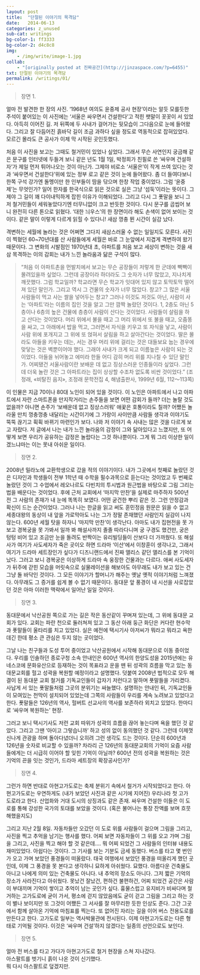 ```yaml
---
layout: post
title:  "단절된 이야기의 목격담"
date:   2014-06-13
categories: z_unused
sub-cat: writings
bg-color-1:	ff3333
bg-color-2: d4c8c8
img:
    - /img/write/image-1.jpg
collab: 
    - "[originally posted at 진짜공간](http://jinzaspace.com/?p=6455)"
txt: 단절된 이야기의 목격담
permalink: /writings/01/
---
```

> 장면 1. 

얼마 전 발견한 한 장의 사진. ‘1968년 여의도 윤중제 공사 현장’이라는 알듯 모를듯한 주석이 붙어있는 이 사진에는 ‘서울은 싸우면서 건설한다’고 적힌 팻말이 꼿꼿이 서 있었다. 아득히 이어진 길. 저 뒤쪽에 두 사내가 걸어가는 뒷모습이 그다음으로 눈에 들어왔다. 그리고 잘 다듬어진 흙바닥 길이 조금 과하다 싶을 정도로 역동적으로 잡혀있었다. 모르긴 몰라도 큰 공사가 이제 막 시작된 곳인듯했다.
 
처음 이 사진을 보고는 그때도 철거민이 있었나 싶었다. 그래서 무슨 사연인지 궁금해 같은 문구를 인터넷에 두들겨 보니 같은 년도 1월 1일, 박정희가 친필로 쓴 ‘싸우며 건설하자’가 제일 먼저 튀어나오는 것이 아닌가. 그제야 비로소 ‘서울은’이 작게 쓰여 있다는 것과 ‘싸우면서 건설한다’위에 있는 정부 로고 같은 것이 눈에 들어왔다. 좀 더 들여다보니 한쪽 구석 강가엔 돌멩이만 한 인부들이 땀을 닦으며 한창 작업 중이었다. 그럼 ‘윤중제’는 무엇인가? 일어 한자를 한국식으로 읽은 것으로 실은 그냥 ‘섬둑’이라는 뜻이다. 그제야 그 길이 꽤 다이내믹하게 잡힌 이유가 이해되었다. 그리고 다시 그 푯말을 보니 그저 철거민들이 세워놓았다기엔 터무니없이 크고 반듯한 것이다. 다시 문구를 곱씹어 보니 완전히 다른 톤으로 읽혔다. ‘대한 늬우스’의 한 장면이라 해도 손색이 없어 보이는 것이다. 같은 말이 이렇게 다르게 읽힐 수 있다니! 새삼 껑충 뛴 시간이 실감 났다.

격변하는 세월에 놀라는 것은 어쩌면 그다지 새삼스러울 수 없는 일일지도 모른다. 사진이 찍혔던 60~70년대를 산 사람들에게 세월은 바로 그 눈앞에서 지겹게 격변하여 왔기 때문이다. 그 변화의 시발점인 1970년대 초, 아파트를 처음 보고 세상이 변하는 것을 새삼 목격하는 이의 감회는 내가 느낀 놀라움과 닮은 구석이 많다.
 
> “처음 이 아파트촌을 먼발치에서 보고는 무슨 공장들이 저렇게 한 군데에 빽빽이 몰려있을까 싶었다. 그런데 공장이라 하더라도 그 숫자가 너무 많았고, 지나치게 깨끗했다. 그럼 학교일까? 학교라면 무슨 학교가 잇대어 있지 않고 토막토막 떨어져 있단 말인가. 그리고 역시 그 건물의 숫자가 너무 많았다. 창고? 그 많은 서울 사람들이 먹고 사는 쌀을 넣어두는 창고? 그러나 이것도 저것도 아닌, 사람이 사는 ‘아파트’라는 이름의 집인 것을 알고 그만 깜짝 놀랐던 것이다. 1, 2층도 아닌 5층이나 6층의 높은 건물에 층층이 사람이 산다는 것이었다. 사람들이 살림을 하고 산다는 것이었다. 머리 위에서 불을 때고 그 머리 위에서 또 불을 때고, 오줌똥을 싸고, 그 아래에서 밥을 먹고, 그러면서 자식을 키우고 또 자식을 낳고, 사람이 사람 위에 포개지고 그 위에 또 얹혀서 살림을 하고 살아간다는 것이었다. 딸은 몰라도 아들을 키우는 데는, 서는 경우 머리 위에 걸리는 것은 대들보요 눕는 경우에 맞닿는 것은 벽뿐이어야 했다. 그래야 사내가 크게 되고 이름높은 사람이 되는 것이었다. 아들을 뉘어놓고 에미라 한들 어디 감히 머리 위를 지나칠 수 있단 말인가. 어찌됐건 서울사람이란 보배운 데 없고 징상스러운 인종들이라 싶었다. 그런데 더욱 놀란 것은 그 아파트라는 집이 상상할 수조차 없도록 비싼 것이었다.” (조정래, «비탈진 음지», 조정래 문학전집 4, 해냄출판사, 1999년 6월, 112～113쪽)
 
이 인물은 지금 70이나 80대 노인이 되어 있을 것이다. 이 노인은 아파트에서 나고 아파트에서 자란 스마트폰을 만지작거리는 손주들을 보면 어떤 감회가 들까? 더는 놀랄 것도 없을까? 아니면 손주가 ‘보배운데 없고 징상스러워’ 애꿎은 호통이라도 칠까? 어쨌든 놀라울 만치 껑충껑충 내달리는 시간이기에 그 가랑이 사이만큼 사람들 생각과 이야기도 뚝뚝 끊기고 휙휙 바뀌기 마련인가 보다. 나와 저 이야기 속 사내는 많은 것을 다르게 보고 자랐다. 저 글에서 나는 내가 느낀 놀라움의 감정이 그와 닮아있다고 느꼈지만, 또 어떻게 보면 우리가 공유하는 감정은 놀랍다는 그것 하나뿐이다. 그게 뭐 그리 이상한 일이겠느냐마는 이는 못내 아쉬운 일이다.


> 장면 2.

2008년 밀라노에 교환학생으로 갔을 적의 이야기이다. 내가 그곳에서 첫째로 놀랐던 것은 디자인과 학생들이 전부 1학년 때 수학을 필수과목으로 듣는다는 것이었고 두 번째로 놀랐던 것이 그 수업에서 레오나르도 다빈치의 투시법과 원근법을 바탕으로 그림 그리는 법을 배운다는 것이었다. 후에 근처 교회에서 ‘마지막 만찬’을 실제로 마주하자 500년 전 그 사람의 존재가 내 눈에 똑똑히 보였다. 어떤 굳건한 뿌리 같은 것. 그런 안정감과 확신이 드는 순간이었다. 그러나 나는 한글을 읽고 써도 훈민정음 원문은 읽을 수 없고 세종대왕의 동상이 내 앞을 가로막아도 나는 그가 정말 존재했던 사람인지 실감이 나지 않는다. 600년 세월 탓을 하자니 ‘마지막 만찬’이 생각난다. 아마도 내가 집현전을 못 가보고 경복궁을 못 가봐서 일까 봐 해설사까지 졸졸 따라다니며 궁 구경도 했건만, 궁은 텅텅 비어 있고 조금만 눈을 돌려도 반짝이는 유리빌딩들이 산보다 더 가까웠다. 또 해설사가 여기가 사도세자가 죽은 곳이오 하면 드라마 ‘이산’에서 이창훈이 생각나고, 그래서 여기가 드라마 세트장인가 싶다가 디즈니랜드에서 진짜 앨리스 같던 앨리스를 본 기억이 났다. 그러고 보니 경복궁은 이상하게 드라마 속 웅장한 건물과는 다르다. 애써 사도세자가 뒤주에 갇힌 모습을 머릿속으로 실물레이션을 해보아도 아무래도 내가 보고 있는 건 그냥 돌 바닥인 것이다. 그 모든 이야기가 할머니가 해주는 옛날 옛적 이야기처럼 느껴졌다. 아무래도 그 증거를 쉽게 볼 수 없기 때문이다. 동대문 앞 풍경이 내 시선을 사로잡았던 것은 아마 이러한 맥락에서 일어난 일일 것이다.
 
> 장면 3.

동대문에서 낙산공원 쪽으로 가는 길은 작은 동산같이 꾸며져 있는데, 그 위에 동대문 교회가 있다. 교회는 파란 천으로 둘러쳐져 있고 그 동산 아래 둥근 화단은 커다란 현수막과 푯말들이 울타리를 치고 있었다. 실은 예전에 택시기사 아저씨가 뭐라고 뭐라고 욕한 데긴 한데 평소 큰 관심은 두지 않는 곳이었다.
 
그날 나는 친구들과 도성 투어 중이었고 낙산공원에서 시작해 동대문으로 이동 중이었다. 우리를 인솔하던 종로구청 소속 안내인은 600년 역사의 한양도성을 2015년에는 유네스코에 문화유산으로 등재하는 것이 목표라고 운을 뗀 뒤 성곽의 흐름을 막고 있는 동대문교회를 헐고 성곽을 복원할 예정이라고 설명했다. 덧붙여 2008년 법적으로 모두 해결이 된 동대문 교회 철거를 기독교인들이 갑자기 저런다고 말하며 푯말들을 가리켰다. 사납게 서 있는 푯말들처럼 그곳의 분위기는 싸늘했다. 설명하는 안내인 뒤, 기독교인들이 모여있는 천막이 설치되어 있었는데 그쪽의 사람들이 우리를 계속 노려보고 있었다고 한다. 푯말들은 126년의 역사, 헐버트 선교사의 역사를 보존하라 외치고 있었다. 한마디로 ‘싸우며 복원하는’ 현장.
 
그러고 보니 택시기사도 저런 교회 따위가 성곽의 흐름을 끊어 놓는다며 욕을 했던 것 같았다. 그리고 그땐 ‘아이고 그렇습니까’ 하고 성의 없이 동의했던 것 같다. 그런데 이제껏 신나게 관광을 하며 돌아다녔더니 오히려 그런 생각도 드는 것이다. 단순히 600년과 126년을 숫자로 비교할 수 있을까? 차라리 근 126년의 동대문교회의 기억이 요즘 사람들에게는 더 시급히 이어야 할 잊힌 기억이 아닐까? 600년 전의 성곽을 복원하는 것은 기억의 끈을 잇는 것인가, 드라마 세트장의 확장공사인가? 
 
> 장면 4.

그런가 하면 반대로 아현고가도로는 축제 분위기 속에서 철거가 시작되었다고 한다. 아현고가도로는 우연하게도 (내가 보았던 사진과 같은 시기에 지어진) 우리나라 첫 고가 도로라고 한다. 산업화와 거대 도시의 상징과도 같은 존재. 싸우며 건설한 이들은 이 도로를 통해 강성한 국가의 토대를 보았을 것이다. (혹은 불어나는 통장 잔액를 보며 흐뭇해했을지도)
 
그리고 지난 2월 8일. 자동차들만 오갔던 이 도로 위를 사람들이 걸으며 그림을 그리고, 사진을 찍고 추억을 남기는 행사를 했다. 어찌 보면 자동차들이 그 위를 오고 가며 그림을 그리고, 사진을 찍고 해야 할 것 같은데…. 뭐 어찌 되었건 그 사람들의 인터뷰 내용도 재미있었다. 아쉽다는 것이다. 그 기사를 보는 기분도 금세 동했다. 버스를 타고 몇 번인가 오고 가며 보았던 풍경들이 떠올랐다. 태국 여행에서 보았던 풍경을 떠올리게 했던 곳인데, 이제 그 풍경을 못 본다고 생각하니 묘하게 아쉬웠다. 묘했다. 아름다운 건축물도 아니고 나에게 의미 있는 건축물도 아니다. 내 추억의 장소도 아니다. 그저 짧은 기억의 장소가 사라진다고 아쉬웠다. 못났건 잘났건, 편하건 불편하건, 어찌 되었건 공간은 사람이 부대끼며 기억이 쌓이고 추억이 남는 곳인가 싶다. 흉물스럽고 유지비가 비싸다며 철거하는 고가도로에 굳이 가서, 평소에 걷지 않았음에도 굳이 걷고 그림을 그리고 하는 것이 별나 보이지만 또 그것이 어쨌든 그 서사를 잘 마무리한 듯한 인상도 준다. 그간 그곳에서 함께 살아온 기억에 마침표를 찍는다. 또 없어진 자리는 길을 이어 버스 전용도로를 만든다고 한다. 고가도로 일부는 역사박물관에 전시된다. 이제 아현고가도로는 다른 형태로 기억될 것이다. 이것은 ‘싸우며 건설’하지 않겠다는 일종의 선언으로도 보인다.
 
> 장면 5. 

얼마 전 버스를 타고 가다가 아현고가도로 철거 현장을 스쳐 지나갔다.<br>
아스팔트를 벗기니 흙이 나온 것이 신기했다.<br>
뭐 다시 아스팔트로 덮겠지만.